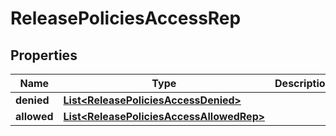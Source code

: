 

# ReleasePoliciesAccessRep


## Properties

| Name | Type | Description | Notes |
|------------ | ------------- | ------------- | -------------|
|**denied** | [**List&lt;ReleasePoliciesAccessDenied&gt;**](ReleasePoliciesAccessDenied.md) |  |  |
|**allowed** | [**List&lt;ReleasePoliciesAccessAllowedRep&gt;**](ReleasePoliciesAccessAllowedRep.md) |  |  |




